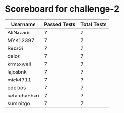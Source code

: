 # Scoreboard for challenge-2
| Username   | Passed Tests | Total Tests |
|------------|--------------|-------------|
| AliNazariii | 7 | 7 |
| MYK12397 | 7 | 7 |
| RezaSi | 7 | 7 |
| deloz | 7 | 7 |
| krmaxwell | 7 | 7 |
| lajosbnk | 7 | 7 |
| mick4711 | 7 | 7 |
| odelbos | 7 | 7 |
| setarehabhari | 7 | 7 |
| suminitgo | 7 | 7 |
